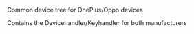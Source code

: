 Common device tree for OnePlus/Oppo devices

Contains the Devicehandler/Keyhandler for both manufacturers
